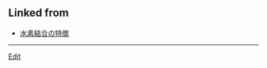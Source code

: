## Linked from

* [水素結合の特徴](水素結合の特徴.md)


----
[Edit](https://github.com/vitroid/vitroid.github.io/edit/master/MD/2018-12-12.md)

